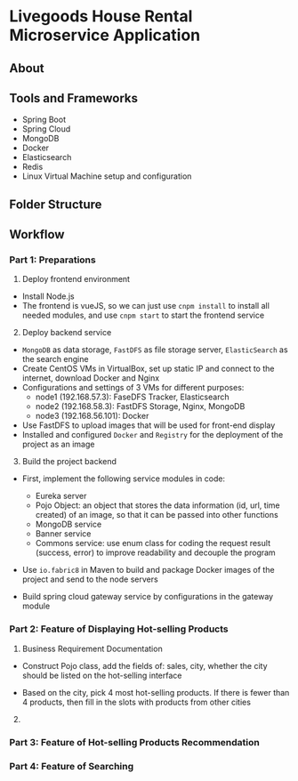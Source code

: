 # Livegoods House Rental Microservice Application

## About

## Tools and Frameworks

- Spring Boot
- Spring Cloud
- MongoDB
- Docker
- Elasticsearch
- Redis
- Linux Virtual Machine setup and configuration

## Folder Structure

## Workflow

### Part 1: Preparations

1. Deploy frontend environment

- Install Node.js
- The frontend is vueJS, so we can just use `cnpm install` to install all needed modules, and use `cnpm start` to start the frontend service

2. Deploy backend service

- `MongoDB` as data storage, `FastDFS` as file storage server, `ElasticSearch` as the search engine
- Create CentOS VMs in VirtualBox, set up static IP and connect to the internet, download Docker and Nginx
- Configurations and settings of 3 VMs for different purposes:
  - node1 (192.168.57.3): FaseDFS Tracker, Elasticsearch
  - node2 (192.168.58.3): FastDFS Storage, Nginx, MongoDB
  - node3 (192.168.56.101): Docker
- Use FastDFS to upload images that will be used for front-end display
- Installed and configured `Docker` and `Registry` for the deployment of the project as an image

3. Build the project backend

- First, implement the following service modules in code:
  - Eureka server
  - Pojo Object: an object that stores the data information (id, url, time created) of an image, so that it can be passed into other functions
  - MongoDB service
  - Banner service
  - Commons service: use enum class for coding the request result (success, error) to improve readability and decouple the program

- Use `io.fabric8` in Maven to build and package Docker images of the project and send to the node servers

- Build spring cloud gateway service by configurations in the gateway module

### Part 2: Feature of Displaying Hot-selling Products

1. Business Requirement Documentation

- Construct Pojo class, add the fields of: sales, city, whether the city should be listed on the hot-selling interface

- Based on the city, pick 4 most hot-selling products. If there is fewer than 4 products, then fill in the slots with products from other cities

2.

### Part 3: Feature of Hot-selling Products Recommendation

### Part 4: Feature of Searching
